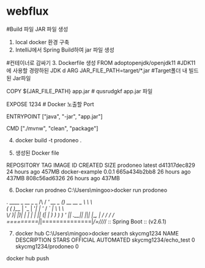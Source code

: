 # webflux


#Build 파일 JAR 파일 생성 
1. local docker 환경 구축
2. IntelliJ에서 Spring Build하여 jar 파일 생성


#컨테이너로 감싸기 
3. Dockerfile 생성 
FROM adoptopenjdk/openjdk11  #JDK11에 사용할 경량하된 JDK 
d
ARG JAR_FILE_PATH=target/*.jar #Target폴더 내 빌드된 Jar파일

COPY ${JAR_FILE_PATH} app.jar # qusrudgkf app.jar 파일 

EXPOSE 1234   # Docker 노출할 Port 

ENTRYPOINT ["java", "-jar", "app.jar"]

CMD ["./mvnw", "clean", "package"]

4. docker build -t prodoneo .

5. 생성된  Docker file 

REPOSITORY       TAG       IMAGE ID       CREATED        SIZE
prodoneo         latest    d41317dec829   24 hours ago   457MB
docker-example   0.0.1     665a434b2bb8   26 hours ago   437MB
<none>           <none>    808c56ad6326   26 hours ago   437MB
  
6. Docker run prodneo
C:\Users\mingoo>docker run prodoneo

  .   ____          _            __ _ _
 /\\ / ___'_ __ _ _(_)_ __  __ _ \ \ \ \
( ( )\___ | '_ | '_| | '_ \/ _` | \ \ \ \
 \\/  ___)| |_)| | | | | || (_| |  ) ) ) )
  '  |____| .__|_| |_|_| |_\__, | / / / /
 =========|_|==============|___/=/_/_/_/
 :: Spring Boot ::                (v2.6.1)

7. docker hub
C:\Users\mingoo>docker search skycmg1234
NAME                   DESCRIPTION   STARS     OFFICIAL   AUTOMATED
skycmg1234/echo_test                 0
skycmg1234/prodoneo                  0

docker hub push
